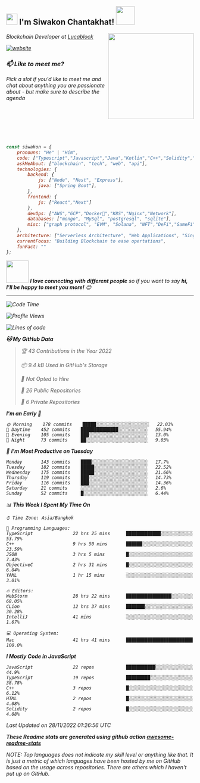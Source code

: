 <h2><img src="https://emojis.slackmojis.com/emojis/images/1531849430/4246/blob-sunglasses.gif?1531849430" width="30"/> I'm Siwakon Chantakhat! <img src="https://media.giphy.com/media/12oufCB0MyZ1Go/giphy.gif" width="50"></h2>
<img align='right' src="https://media.giphy.com/media/M9gbBd9nbDrOTu1Mqx/giphy.gif" width="230">
<p><em>Blockchain Developer at <a href="https://www.lucablock.io/">Lucablock

[![website](https://img.shields.io/badge/Website-46a2f1.svg?&style=flat-square&logo=Google-Chrome&logoColor=white&link=https://anmolsingh.me/)](https://siwakon.dev)


### 📫 Like to meet me?

Pick a slot if you'd like to meet me and chat about anything you are passionate about - but make sure to describe the agenda
<br />
<br />
<br />
<br />
<br />
<br />
<br />
```javascript
const siwakon = {
    pronouns: "He" | "Him",
    code: ["Typescript","Javascript","Java","Kotlin","C++","Solidity","Python","SQL"],
    askMeAbout: ["blockchain", "tech", "web", "api"],
    technologies: {
        backend: {
            js: ["Node", "Nest", "Express"],
            java: ["Spring Boot"],
        },
        frontend: {
            js: ["React","Next"]
        },
        devOps: ["AWS","GCP","Docker🐳","K8S","Nginx","Network"],
        databases: ["mongo", "MySql", "postgresql", "sqlite"],
        misc: ["graph protocol", "EVM", "Solana", "NFT","DeFi","GameFi"]
    },
    architecture: ["Serverless Architecture", "Web Applications", "Single Page Applications", "Backend Development"],
    currentFocus: "Building Blockchain to ease opertations",
    funFact: ""
};
```

<img src="https://media.giphy.com/media/LnQjpWaON8nhr21vNW/giphy.gif" width="60"> <em><b>I love connecting with different people</b> so if you want to say <b>hi, I'll be happy to meet you more!</b> 😊</em>

---
<!--START_SECTION:waka-->
![Code Time](http://img.shields.io/badge/Code%20Time-717%20hrs%2046%20mins-blue)

![Profile Views](http://img.shields.io/badge/Profile%20Views-0-blue)

![Lines of code](https://img.shields.io/badge/From%20Hello%20World%20I%27ve%20Written--4%20Million%20lines%20of%20code-blue)

**🐱 My GitHub Data** 

> 🏆 43 Contributions in the Year 2022
 > 
> 📦 9.4 kB Used in GitHub's Storage 
 > 
> 🚫 Not Opted to Hire
 > 
> 📜 26 Public Repositories 
 > 
> 🔑 6 Private Repositories  
 > 
**I'm an Early 🐤** 

```text
🌞 Morning    178 commits    █████░░░░░░░░░░░░░░░░░░░░   22.03% 
🌆 Daytime    452 commits    ██████████████░░░░░░░░░░░   55.94% 
🌃 Evening    105 commits    ███░░░░░░░░░░░░░░░░░░░░░░   13.0% 
🌙 Night      73 commits     ██░░░░░░░░░░░░░░░░░░░░░░░   9.03%

```
📅 **I'm Most Productive on Tuesday** 

```text
Monday       143 commits    ████░░░░░░░░░░░░░░░░░░░░░   17.7% 
Tuesday      182 commits    █████░░░░░░░░░░░░░░░░░░░░   22.52% 
Wednesday    175 commits    █████░░░░░░░░░░░░░░░░░░░░   21.66% 
Thursday     119 commits    ███░░░░░░░░░░░░░░░░░░░░░░   14.73% 
Friday       116 commits    ███░░░░░░░░░░░░░░░░░░░░░░   14.36% 
Saturday     21 commits     ░░░░░░░░░░░░░░░░░░░░░░░░░   2.6% 
Sunday       52 commits     █░░░░░░░░░░░░░░░░░░░░░░░░   6.44%

```


📊 **This Week I Spent My Time On** 

```text
⌚︎ Time Zone: Asia/Bangkok

💬 Programming Languages: 
TypeScript               22 hrs 25 mins      █████████████░░░░░░░░░░░░   53.79% 
C++                      9 hrs 50 mins       ██████░░░░░░░░░░░░░░░░░░░   23.59% 
JSON                     3 hrs 5 mins        █░░░░░░░░░░░░░░░░░░░░░░░░   7.43% 
ObjectiveC               2 hrs 31 mins       █░░░░░░░░░░░░░░░░░░░░░░░░   6.04% 
YAML                     1 hr 15 mins        ░░░░░░░░░░░░░░░░░░░░░░░░░   3.01%

🔥 Editors: 
WebStorm                 28 hrs 22 mins      █████████████████░░░░░░░░   68.05% 
CLion                    12 hrs 37 mins      ███████░░░░░░░░░░░░░░░░░░   30.28% 
IntelliJ                 41 mins             ░░░░░░░░░░░░░░░░░░░░░░░░░   1.67%

💻 Operating System: 
Mac                      41 hrs 41 mins      █████████████████████████   100.0%

```

**I Mostly Code in JavaScript** 

```text
JavaScript               22 repos            ███████████░░░░░░░░░░░░░░   44.9% 
TypeScript               19 repos            █████████░░░░░░░░░░░░░░░░   38.78% 
C++                      3 repos             █░░░░░░░░░░░░░░░░░░░░░░░░   6.12% 
HTML                     2 repos             █░░░░░░░░░░░░░░░░░░░░░░░░   4.08% 
Solidity                 2 repos             █░░░░░░░░░░░░░░░░░░░░░░░░   4.08%

```



 Last Updated on 28/11/2022 01:26:56 UTC
<!--END_SECTION:waka-->

**These Readme stats are generated using github action [awesome-readme-stats](https://github.com/anmol098/waka-readme-stats)**

NOTE: Top languages does not indicate my skill level or anything like that. It is just a metric of which languages have been hosted by me on GitHub based on the usage across repositories. There are others which I haven't put up on GitHub.
<!--stackedit_data:
eyJoaXN0b3J5IjpbMTI2NjU1ODI4OCwtMTU1MDQ0NTAwOSwtMT
YyMTcyNTA5XX0=
-->
